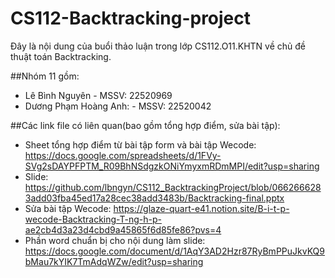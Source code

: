 # CS112-Backtracking-project
Đây là nội dung của buổi thảo luận trong lớp CS112.O11.KHTN về chủ đề thuật toán Backtracking. 

##Nhóm 11 gồm: 
- Lê Bình Nguyên - MSSV: 22520969
- Dương Phạm Hoàng Anh: - MSSV: 22520042

##Các link file có liên quan(bao gồm tổng hợp điểm, sửa bài tập): 
- Sheet tổng hợp điểm từ bài tập form và bài tập Wecode: https://docs.google.com/spreadsheets/d/1FVy-SVg2sDAYPFPTM_R09BhNSdgzkONiYmyxmRDmMPI/edit?usp=sharing
- Slide: https://github.com/lbngyn/CS112_BacktrackingProject/blob/0662666283add03fba45ed17a28cec38add3483b/Backtracking-final.pptx
- Sửa bài tập Wecode: https://glaze-quart-e41.notion.site/B-i-t-p-wecode-Backtracking-T-ng-h-p-ae2cb4d3a23d4cbd9a45865f6d85fe86?pvs=4
- Phần word chuẩn bị cho nội dung làm slide: https://docs.google.com/document/d/1AqY3AD2Hzr87RyBmPPuJkvKQ9bMau7kYIK7TmAdqWZw/edit?usp=sharing
